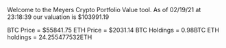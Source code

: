 Welcome to the Meyers Crypto Portfolio Value tool. 
As of 02/19/21 at 23:18:39 our valuation is $103991.19 

BTC Price = $55841.75
 ETH Price = $2031.14
BTC Holdings = 0.98BTC
 ETH holdings = 24.255477532ETH 

